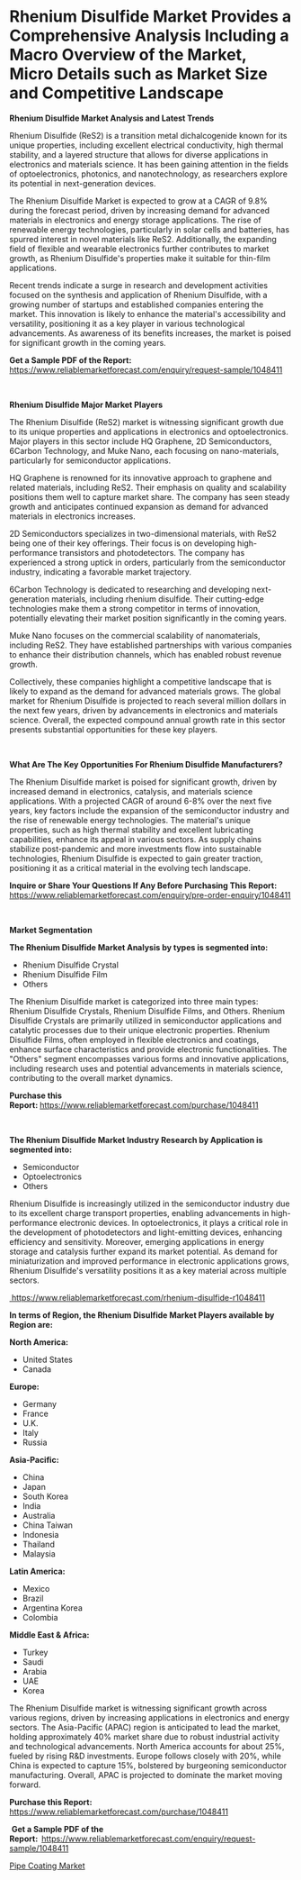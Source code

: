 <p><h1>Rhenium Disulfide Market Provides a Comprehensive Analysis Including a Macro Overview of the Market, Micro Details such as Market Size and Competitive Landscape</h1></p><p><strong>Rhenium Disulfide Market Analysis and Latest Trends</strong></p>
<p><p>Rhenium Disulfide (ReS2) is a transition metal dichalcogenide known for its unique properties, including excellent electrical conductivity, high thermal stability, and a layered structure that allows for diverse applications in electronics and materials science. It has been gaining attention in the fields of optoelectronics, photonics, and nanotechnology, as researchers explore its potential in next-generation devices.</p><p>The Rhenium Disulfide Market is expected to grow at a CAGR of 9.8% during the forecast period, driven by increasing demand for advanced materials in electronics and energy storage applications. The rise of renewable energy technologies, particularly in solar cells and batteries, has spurred interest in novel materials like ReS2. Additionally, the expanding field of flexible and wearable electronics further contributes to market growth, as Rhenium Disulfide's properties make it suitable for thin-film applications.</p><p>Recent trends indicate a surge in research and development activities focused on the synthesis and application of Rhenium Disulfide, with a growing number of startups and established companies entering the market. This innovation is likely to enhance the material's accessibility and versatility, positioning it as a key player in various technological advancements. As awareness of its benefits increases, the market is poised for significant growth in the coming years.</p></p>
<p><strong>Get a Sample PDF of the Report:&nbsp;</strong> <a href="https://www.reliablemarketforecast.com/enquiry/request-sample/1048411?utm_campaign=1167&utm_medium=2&utm_source=Github&utm_content=ia&utm_term=31012025&utm_id=rhenium-disulfide">https://www.reliablemarketforecast.com/enquiry/request-sample/1048411</a></p>
<p>&nbsp;</p>
<p><strong>Rhenium Disulfide Major Market Players</strong></p>
<p><p>The Rhenium Disulfide (ReS2) market is witnessing significant growth due to its unique properties and applications in electronics and optoelectronics. Major players in this sector include HQ Graphene, 2D Semiconductors, 6Carbon Technology, and Muke Nano, each focusing on nano-materials, particularly for semiconductor applications.</p><p>HQ Graphene is renowned for its innovative approach to graphene and related materials, including ReS2. Their emphasis on quality and scalability positions them well to capture market share. The company has seen steady growth and anticipates continued expansion as demand for advanced materials in electronics increases.</p><p>2D Semiconductors specializes in two-dimensional materials, with ReS2 being one of their key offerings. Their focus is on developing high-performance transistors and photodetectors. The company has experienced a strong uptick in orders, particularly from the semiconductor industry, indicating a favorable market trajectory.</p><p>6Carbon Technology is dedicated to researching and developing next-generation materials, including rhenium disulfide. Their cutting-edge technologies make them a strong competitor in terms of innovation, potentially elevating their market position significantly in the coming years.</p><p>Muke Nano focuses on the commercial scalability of nanomaterials, including ReS2. They have established partnerships with various companies to enhance their distribution channels, which has enabled robust revenue growth. </p><p>Collectively, these companies highlight a competitive landscape that is likely to expand as the demand for advanced materials grows. The global market for Rhenium Disulfide is projected to reach several million dollars in the next few years, driven by advancements in electronics and materials science. Overall, the expected compound annual growth rate in this sector presents substantial opportunities for these key players.</p></p>
<p>&nbsp;</p>
<p><strong>What Are The Key Opportunities For Rhenium Disulfide Manufacturers?</strong></p>
<p><p>The Rhenium Disulfide market is poised for significant growth, driven by increased demand in electronics, catalysis, and materials science applications. With a projected CAGR of around 6-8% over the next five years, key factors include the expansion of the semiconductor industry and the rise of renewable energy technologies. The material's unique properties, such as high thermal stability and excellent lubricating capabilities, enhance its appeal in various sectors. As supply chains stabilize post-pandemic and more investments flow into sustainable technologies, Rhenium Disulfide is expected to gain greater traction, positioning it as a critical material in the evolving tech landscape.</p></p>
<p><strong>Inquire or Share Your Questions If Any Before Purchasing This Report:</strong> <a href="https://www.reliablemarketforecast.com/enquiry/pre-order-enquiry/1048411?utm_campaign=1167&utm_medium=2&utm_source=Github&utm_content=ia&utm_term=31012025&utm_id=rhenium-disulfide">https://www.reliablemarketforecast.com/enquiry/pre-order-enquiry/1048411</a></p>
<p>&nbsp;</p>
<p><strong>Market Segmentation</strong></p>
<p><strong>The Rhenium Disulfide Market Analysis by types is segmented into:</strong></p>
<p><ul><li>Rhenium Disulfide Crystal</li><li>Rhenium Disulfide Film</li><li>Others</li></ul></p>
<p><p>The Rhenium Disulfide market is categorized into three main types: Rhenium Disulfide Crystals, Rhenium Disulfide Films, and Others. Rhenium Disulfide Crystals are primarily utilized in semiconductor applications and catalytic processes due to their unique electronic properties. Rhenium Disulfide Films, often employed in flexible electronics and coatings, enhance surface characteristics and provide electronic functionalities. The "Others" segment encompasses various forms and innovative applications, including research uses and potential advancements in materials science, contributing to the overall market dynamics.</p></p>
<p><strong>Purchase this Report:&nbsp;</strong><a href="https://www.reliablemarketforecast.com/purchase/1048411?utm_campaign=1167&utm_medium=2&utm_source=Github&utm_content=ia&utm_term=31012025&utm_id=rhenium-disulfide">https://www.reliablemarketforecast.com/purchase/1048411</a></p>
<p>&nbsp;</p>
<p><strong>The Rhenium Disulfide Market Industry Research by Application is segmented into:</strong></p>
<p><ul><li>Semiconductor</li><li>Optoelectronics</li><li>Others</li></ul></p>
<p><p>Rhenium Disulfide is increasingly utilized in the semiconductor industry due to its excellent charge transport properties, enabling advancements in high-performance electronic devices. In optoelectronics, it plays a critical role in the development of photodetectors and light-emitting devices, enhancing efficiency and sensitivity. Moreover, emerging applications in energy storage and catalysis further expand its market potential. As demand for miniaturization and improved performance in electronic applications grows, Rhenium Disulfide's versatility positions it as a key material across multiple sectors.</p></p>
<p><a href="https://www.reliablemarketforecast.com/rhenium-disulfide-r1048411?utm_campaign=1167&utm_medium=2&utm_source=Github&utm_content=ia&utm_term=31012025&utm_id=rhenium-disulfide">&nbsp;https://www.reliablemarketforecast.com/rhenium-disulfide-r1048411</a></p>
<p><strong>In terms of Region, the Rhenium Disulfide Market Players available by Region are:</strong></p>
<p>
    <p> <strong> North America: </strong>
        <ul>
            <li>United States</li>
            <li>Canada</li>
        </ul>
        </p> 
    <p> <strong> Europe: </strong>
        <ul>
            <li>Germany</li>
            <li>France</li>
            <li>U.K.</li>
            <li>Italy</li>
            <li>Russia</li>
        </ul>
        </p> 
    <p> <strong> Asia-Pacific: </strong>
        <ul>
            <li>China</li>
            <li>Japan</li>
            <li>South Korea</li>
            <li>India</li>
            <li>Australia</li>
            <li>China Taiwan</li>
            <li>Indonesia</li>
            <li>Thailand</li>
            <li>Malaysia</li>
        </ul>
        </p> 
    <p> <strong> Latin America: </strong>
        <ul>
            <li>Mexico</li>
            <li>Brazil</li>
            <li>Argentina Korea</li>
            <li>Colombia</li>
        </ul>
        </p> 
    <p> <strong> Middle East & Africa: </strong>
        <ul>
            <li>Turkey</li>
            <li>Saudi</li>
            <li>Arabia</li>
            <li>UAE</li>
            <li>Korea</li>
        </ul>
    </p>
    </p>
<p><p>The Rhenium Disulfide market is witnessing significant growth across various regions, driven by increasing applications in electronics and energy sectors. The Asia-Pacific (APAC) region is anticipated to lead the market, holding approximately 40% market share due to robust industrial activity and technological advancements. North America accounts for about 25%, fueled by rising R&D investments. Europe follows closely with 20%, while China is expected to capture 15%, bolstered by burgeoning semiconductor manufacturing. Overall, APAC is projected to dominate the market moving forward.</p></p>
<p><strong>Purchase this Report: </strong><a href="https://www.reliablemarketforecast.com/purchase/1048411?utm_campaign=1167&utm_medium=2&utm_source=Github&utm_content=ia&utm_term=31012025&utm_id=rhenium-disulfide">https://www.reliablemarketforecast.com/purchase/1048411</a></p>
<p>&nbsp;<strong>Get a Sample PDF of the Report:&nbsp;&nbsp;</strong><a href="https://www.reliablemarketforecast.com/enquiry/request-sample/1048411?utm_campaign=1167&utm_medium=2&utm_source=Github&utm_content=ia&utm_term=31012025&utm_id=rhenium-disulfide">https://www.reliablemarketforecast.com/enquiry/request-sample/1048411</a></p>
<p><strong></strong></p>
<p><p><a href="https://github.com/mabutironaldo/Market-Research-Report-List-6/blob/main/pipe-coating-market.md?utm_campaign=1167&utm_medium=2&utm_source=Github&utm_content=ia&utm_term=31012025&utm_id=rhenium-disulfide">Pipe Coating Market</a></p></p>
